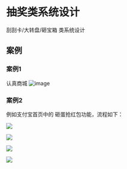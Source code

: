 # 抽奖类系统设计
刮刮卡/大转盘/砸宝箱 类系统设计

## 案例

### 案例1
认真商城 
![image](https://user-images.githubusercontent.com/13992911/114980382-f5d0aa80-9ebe-11eb-8aa6-fd4f6ecf10fa.png)


### 案例2
例如支付宝首页中的 砸蛋抢红包功能，流程如下：

![](../docs/images/hit_gold_egg/alipay_gold_egg1.jpeg)

![](../docs/images/hit_gold_egg/alipay_gold_egg2.jpeg)

![](../docs/images/hit_gold_egg/alipay_gold_egg3.jpeg)

![](../docs/images/hit_gold_egg/alipay_gold_egg4.jpeg)
